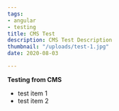```yaml
---
tags:
- angular
- testing
title: CMS Test
description: CMS Test Description
thumbnail: "/uploads/test-1.jpg"
date: 2020-08-03

---
```

**Testing from CMS**

- test item 1
- test item 2